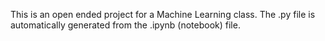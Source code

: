 This is an open ended project for a Machine Learning class. The .py file is automatically generated from the .ipynb (notebook) file.
